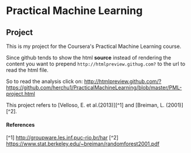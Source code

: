 Practical Machine Learning
==========================

Project
-------

This is my project for the Coursera's Practical Machine Learning course.

Since github tends to show the html __source__ instead of rendering the content you want to prepend `http://htmlpreview.githug.com?` to the url to read the html file.

So to read the analysis click on: 
http://htmlpreview.github.com/?https://github.com/herchu1/PracticalMachineLearning/blob/master/PML-project.html

This project refers to [Velloso, E. et al.(2013)][^1] and [Breiman, L. (2001)][^2].

#### References

[^1] http://groupware.les.inf.puc-rio.br/har
[^2] https://www.stat.berkeley.edu/~breiman/randomforest2001.pdf


